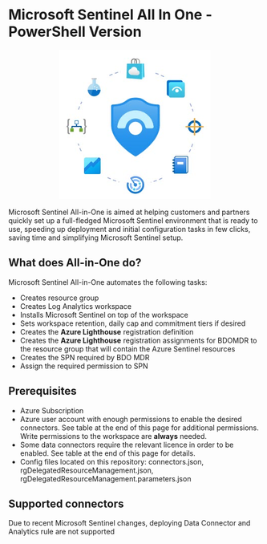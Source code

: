 # Microsoft Sentinel All In One - PowerShell Version

<p align="center">
<img src="../Media/Sentinel All-in-One logo.jpg?raw=true">
</p>

Microsoft Sentinel All-in-One is aimed at helping customers and partners quickly set up a full-fledged Microsoft Sentinel environment that is ready to use, speeding up deployment and initial configuration tasks in few clicks, saving time and simplifying Microsoft Sentinel setup.


## What does All-in-One do?

Microsoft Sentinel All-in-One automates the following tasks:

- Creates resource group
- Creates Log Analytics workspace
- Installs Microsoft Sentinel on top of the workspace
- Sets workspace retention, daily cap and commitment tiers if desired
- Creates the **Azure Lighthouse** registration definition
- Creates the **Azure Lighthouse** registration assignments for BDOMDR to the resource group that will contain the Azure Sentinel resources
- Creates the SPN required by BDO MDR
- Assign the required permission to SPN

## Prerequisites

- Azure Subscription
- Azure user account with enough permissions to enable the desired connectors. See table at the end of this page for additional permissions. Write permissions to the workspace are **always** needed.
- Some data connectors require the relevant licence in order to be enabled. See table at the end of this page for details.
- Config files located on this repository: connectors.json, rgDelegatedResourceManagement.json, rgDelegatedResourceManagement.parameters.json


## Supported connectors

Due to recent Microsoft Sentinel changes, deploying Data Connector and Analytics rule are not supported

